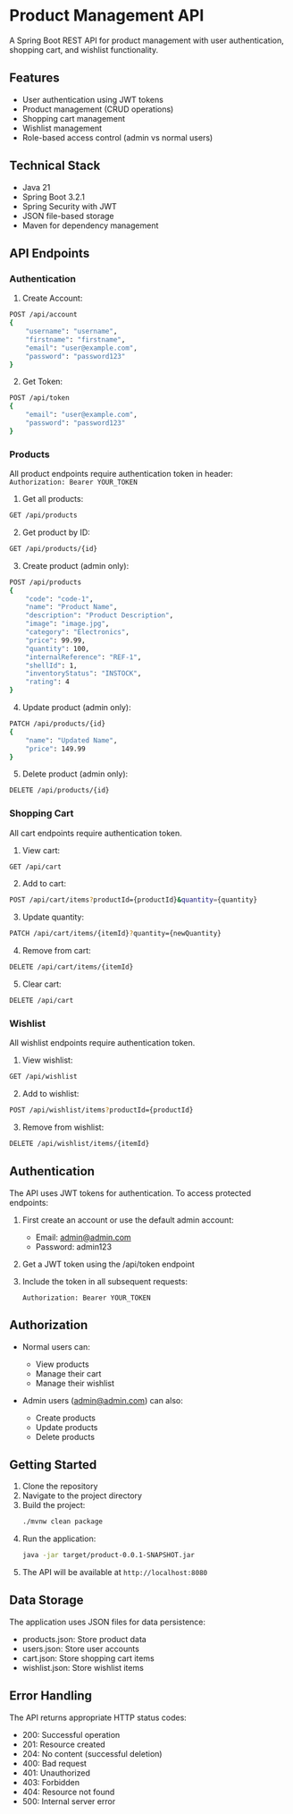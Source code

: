 # Product Management API

A Spring Boot REST API for product management with user authentication, shopping cart, and wishlist functionality.

## Features

- User authentication using JWT tokens
- Product management (CRUD operations)
- Shopping cart management
- Wishlist management
- Role-based access control (admin vs normal users)

## Technical Stack

- Java 21
- Spring Boot 3.2.1
- Spring Security with JWT
- JSON file-based storage
- Maven for dependency management

## API Endpoints

### Authentication

1. Create Account:
```bash
POST /api/account
{
    "username": "username",
    "firstname": "firstname",
    "email": "user@example.com",
    "password": "password123"
}
```

2. Get Token:
```bash
POST /api/token
{
    "email": "user@example.com",
    "password": "password123"
}
```

### Products

All product endpoints require authentication token in header: `Authorization: Bearer YOUR_TOKEN`

1. Get all products:
```bash
GET /api/products
```

2. Get product by ID:
```bash
GET /api/products/{id}
```

3. Create product (admin only):
```bash
POST /api/products
{
    "code": "code-1",
    "name": "Product Name",
    "description": "Product Description",
    "image": "image.jpg",
    "category": "Electronics",
    "price": 99.99,
    "quantity": 100,
    "internalReference": "REF-1",
    "shellId": 1,
    "inventoryStatus": "INSTOCK",
    "rating": 4
}
```

4. Update product (admin only):
```bash
PATCH /api/products/{id}
{
    "name": "Updated Name",
    "price": 149.99
}
```

5. Delete product (admin only):
```bash
DELETE /api/products/{id}
```

### Shopping Cart

All cart endpoints require authentication token.

1. View cart:
```bash
GET /api/cart
```

2. Add to cart:
```bash
POST /api/cart/items?productId={productId}&quantity={quantity}
```

3. Update quantity:
```bash
PATCH /api/cart/items/{itemId}?quantity={newQuantity}
```

4. Remove from cart:
```bash
DELETE /api/cart/items/{itemId}
```

5. Clear cart:
```bash
DELETE /api/cart
```

### Wishlist

All wishlist endpoints require authentication token.

1. View wishlist:
```bash
GET /api/wishlist
```

2. Add to wishlist:
```bash
POST /api/wishlist/items?productId={productId}
```

3. Remove from wishlist:
```bash
DELETE /api/wishlist/items/{itemId}
```

## Authentication

The API uses JWT tokens for authentication. To access protected endpoints:

1. First create an account or use the default admin account:
   - Email: admin@admin.com
   - Password: admin123

2. Get a JWT token using the /api/token endpoint

3. Include the token in all subsequent requests:
   ```
   Authorization: Bearer YOUR_TOKEN
   ```

## Authorization

- Normal users can:
  - View products
  - Manage their cart
  - Manage their wishlist

- Admin users (admin@admin.com) can also:
  - Create products
  - Update products
  - Delete products

## Getting Started

1. Clone the repository
2. Navigate to the project directory
3. Build the project:
   ```bash
   ./mvnw clean package
   ```
4. Run the application:
   ```bash
   java -jar target/product-0.0.1-SNAPSHOT.jar
   ```
5. The API will be available at `http://localhost:8080`

## Data Storage

The application uses JSON files for data persistence:
- products.json: Store product data
- users.json: Store user accounts
- cart.json: Store shopping cart items
- wishlist.json: Store wishlist items

## Error Handling

The API returns appropriate HTTP status codes:
- 200: Successful operation
- 201: Resource created
- 204: No content (successful deletion)
- 400: Bad request
- 401: Unauthorized
- 403: Forbidden
- 404: Resource not found
- 500: Internal server error